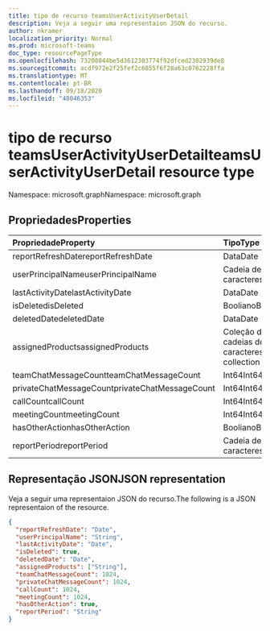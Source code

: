 ```yaml
---
title: tipo de recurso teamsUserActivityUserDetail
description: Veja a seguir uma representaion JSON do recurso.
author: nkramer
localization_priority: Normal
ms.prod: microsoft-teams
doc_type: resourcePageType
ms.openlocfilehash: 73208044be5d3612303774f92dfced2302939de8
ms.sourcegitcommit: acdf972e2f25fef2c6855f6f28a63c0762228ffa
ms.translationtype: MT
ms.contentlocale: pt-BR
ms.lasthandoff: 09/18/2020
ms.locfileid: "48046353"
---
```

# <a name="teamsuseractivityuserdetail-resource-type"></a><span data-ttu-id="413e2-103">tipo de recurso teamsUserActivityUserDetail</span><span class="sxs-lookup"><span data-stu-id="413e2-103">teamsUserActivityUserDetail resource type</span></span>

<span data-ttu-id="413e2-104">Namespace: microsoft.graph</span><span class="sxs-lookup"><span data-stu-id="413e2-104">Namespace: microsoft.graph</span></span>

## <a name="properties"></a><span data-ttu-id="413e2-105">Propriedades</span><span class="sxs-lookup"><span data-stu-id="413e2-105">Properties</span></span>

| <span data-ttu-id="413e2-106">Propriedade</span><span class="sxs-lookup"><span data-stu-id="413e2-106">Property</span></span>                | <span data-ttu-id="413e2-107">Tipo</span><span class="sxs-lookup"><span data-stu-id="413e2-107">Type</span></span>              |
| :---------------------- | :---------------- |
| <span data-ttu-id="413e2-108">reportRefreshDate</span><span class="sxs-lookup"><span data-stu-id="413e2-108">reportRefreshDate</span></span>       | <span data-ttu-id="413e2-109">Data</span><span class="sxs-lookup"><span data-stu-id="413e2-109">Date</span></span>              |
| <span data-ttu-id="413e2-110">userPrincipalName</span><span class="sxs-lookup"><span data-stu-id="413e2-110">userPrincipalName</span></span>       | <span data-ttu-id="413e2-111">Cadeia de caracteres</span><span class="sxs-lookup"><span data-stu-id="413e2-111">String</span></span>            |
| <span data-ttu-id="413e2-112">lastActivityDate</span><span class="sxs-lookup"><span data-stu-id="413e2-112">lastActivityDate</span></span>        | <span data-ttu-id="413e2-113">Data</span><span class="sxs-lookup"><span data-stu-id="413e2-113">Date</span></span>              |
| <span data-ttu-id="413e2-114">isDeleted</span><span class="sxs-lookup"><span data-stu-id="413e2-114">isDeleted</span></span>               | <span data-ttu-id="413e2-115">Booliano</span><span class="sxs-lookup"><span data-stu-id="413e2-115">Boolean</span></span>           |
| <span data-ttu-id="413e2-116">deletedDate</span><span class="sxs-lookup"><span data-stu-id="413e2-116">deletedDate</span></span>             | <span data-ttu-id="413e2-117">Data</span><span class="sxs-lookup"><span data-stu-id="413e2-117">Date</span></span>              |
| <span data-ttu-id="413e2-118">assignedProducts</span><span class="sxs-lookup"><span data-stu-id="413e2-118">assignedProducts</span></span>        | <span data-ttu-id="413e2-119">Coleção de cadeias de caracteres</span><span class="sxs-lookup"><span data-stu-id="413e2-119">String collection</span></span> |
| <span data-ttu-id="413e2-120">teamChatMessageCount</span><span class="sxs-lookup"><span data-stu-id="413e2-120">teamChatMessageCount</span></span>    | <span data-ttu-id="413e2-121">Int64</span><span class="sxs-lookup"><span data-stu-id="413e2-121">Int64</span></span>             |
| <span data-ttu-id="413e2-122">privateChatMessageCount</span><span class="sxs-lookup"><span data-stu-id="413e2-122">privateChatMessageCount</span></span> | <span data-ttu-id="413e2-123">Int64</span><span class="sxs-lookup"><span data-stu-id="413e2-123">Int64</span></span>             |
| <span data-ttu-id="413e2-124">callCount</span><span class="sxs-lookup"><span data-stu-id="413e2-124">callCount</span></span>               | <span data-ttu-id="413e2-125">Int64</span><span class="sxs-lookup"><span data-stu-id="413e2-125">Int64</span></span>             |
| <span data-ttu-id="413e2-126">meetingCount</span><span class="sxs-lookup"><span data-stu-id="413e2-126">meetingCount</span></span>            | <span data-ttu-id="413e2-127">Int64</span><span class="sxs-lookup"><span data-stu-id="413e2-127">Int64</span></span>             |
| <span data-ttu-id="413e2-128">hasOtherAction</span><span class="sxs-lookup"><span data-stu-id="413e2-128">hasOtherAction</span></span>          | <span data-ttu-id="413e2-129">Booliano</span><span class="sxs-lookup"><span data-stu-id="413e2-129">Boolean</span></span>           |
| <span data-ttu-id="413e2-130">reportPeriod</span><span class="sxs-lookup"><span data-stu-id="413e2-130">reportPeriod</span></span>            | <span data-ttu-id="413e2-131">Cadeia de caracteres</span><span class="sxs-lookup"><span data-stu-id="413e2-131">String</span></span>            |

## <a name="json-representation"></a><span data-ttu-id="413e2-132">Representação JSON</span><span class="sxs-lookup"><span data-stu-id="413e2-132">JSON representation</span></span>

<span data-ttu-id="413e2-133">Veja a seguir uma representaion JSON do recurso.</span><span class="sxs-lookup"><span data-stu-id="413e2-133">The following is a JSON representaion of the resource.</span></span>

<!-- {
  "blockType": "resource",
  "@odata.type": "microsoft.graph.teamsUserActivityUserDetail"
} -->

```json
{
  "reportRefreshDate": "Date", 
  "userPrincipalName": "String", 
  "lastActivityDate": "Date", 
  "isDeleted": true, 
  "deletedDate": "Date", 
  "assignedProducts": ["String"],
  "teamChatMessageCount": 1024, 
  "privateChatMessageCount": 1024, 
  "callCount": 1024, 
  "meetingCount": 1024, 
  "hasOtherAction": true, 
  "reportPeriod": "String"
}
```


